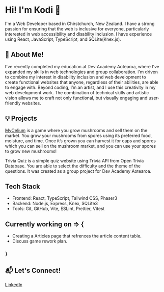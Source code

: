 # Hi! I'm Kodi 👋
I'm a Web Developer based in Chirstchurch, New Zealand. I have a strong passion for ensuring that the web is inclusive for everyone, particularly interested in web accessibility and disability inclusion. I have experience using React, JavaScript, TypeScript, and SQLite(Knex.js). 

## 🌱 About Me! 
I've recently completed my education at Dev Academy Aotearoa, where I've expanded my skills in web technologies and group collaboration. I'm driven to combine my interest in disability inclusion and web development to create functional websites that anyone, regardless of their abilities, are able to engage with. 
Beyond coding, I’m an artist, and I use this creativity in my web development work. The combination of technical skills and artistic vision allows me to craft not only functional, but visually engaging and user-friendly websites.

## 💡 Projects
[MyCelium](https://my-celium.devacademy.nz/ "MyCelium") is a game where you grow mushrooms and sell them on the market. You grow your mushrooms from spores using its preferred food, moisture, and time. Once it’s grown you can harvest it for caps and spores which you can sell on the mushroom market, and you can use your spores to grow new mushrooms!

Trivia Quiz is a simple quiz website using Trivia API from Open Trivia Database. You are able to select the difficulty and the theme of the questions. It was created as a group project for Dev Academy Aotearoa. 

## Tech Stack
* Frontend: React, TypeScript, Tailwind CSS, Phaser3
* Backend: Node.js, Express, Knex, SQLite3
* Tools: Git, GitHub, Vite, ESLint, Prettier, Vitest
## Currently working on => {
* Creating a Articles page that refrences the article content table.
* Discuss game rework plan.
### }
## 📬  Let's Connect!
[LinkedIn](https://www.linkedin.com/in/kodi-dunn-633ba3340/ "Kodi's LinkedIn")
<!--
**faelyn-jpg/faelyn-jpg** is a ✨ _special_ ✨ repository because its `README.md` (this file) appears on your GitHub profile.

Here are some ideas to get you started:

- 🔭 I’m currently working on ...
- 🌱 I’m currently learning ...
- 👯 I’m looking to collaborate on ...
- 🤔 I’m looking for help with ...
- 💬 Ask me about ...
- 📫 How to reach me: ...
- 😄 Pronouns: ...
- ⚡ Fun fact: ...
-->
